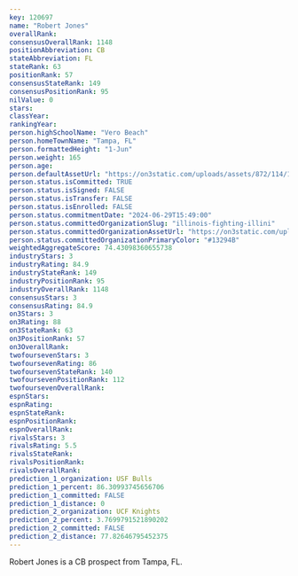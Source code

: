 ```yaml
---
key: 120697
name: "Robert Jones"
overallRank: 
consensusOverallRank: 1148
positionAbbreviation: CB
stateAbbreviation: FL
stateRank: 63
positionRank: 57
consensusStateRank: 149
consensusPositionRank: 95
nilValue: 0
stars: 
classYear: 
rankingYear: 
person.highSchoolName: "Vero Beach"
person.homeTownName: "Tampa, FL"
person.formattedHeight: "1-Jun"
person.weight: 165
person.age: 
person.defaultAssetUrl: "https://on3static.com/uploads/assets/872/114/114872.jpg"
person.status.isCommitted: TRUE
person.status.isSigned: FALSE
person.status.isTransfer: FALSE
person.status.isEnrolled: FALSE
person.status.commitmentDate: "2024-06-29T15:49:00"
person.status.committedOrganizationSlug: "illinois-fighting-illini"
person.status.committedOrganizationAssetUrl: "https://on3static.com/uploads/assets/821/149/149821.svg"
person.status.committedOrganizationPrimaryColor: "#13294B"
weightedAggregateScore: 74.43098360655738
industryStars: 3
industryRating: 84.9
industryStateRank: 149
industryPositionRank: 95
industryOverallRank: 1148
consensusStars: 3
consensusRating: 84.9
on3Stars: 3
on3Rating: 88
on3StateRank: 63
on3PositionRank: 57
on3OverallRank: 
twofoursevenStars: 3
twofoursevenRating: 86
twofoursevenStateRank: 140
twofoursevenPositionRank: 112
twofoursevenOverallRank: 
espnStars: 
espnRating: 
espnStateRank: 
espnPositionRank: 
espnOverallRank: 
rivalsStars: 3
rivalsRating: 5.5
rivalsStateRank: 
rivalsPositionRank: 
rivalsOverallRank: 
prediction_1_organization: USF Bulls
prediction_1_percent: 86.30993745656706
prediction_1_committed: FALSE
prediction_1_distance: 0
prediction_2_organization: UCF Knights
prediction_2_percent: 3.7699791521890202
prediction_2_committed: FALSE
prediction_2_distance: 77.82646795452375
---
```

Robert Jones is a CB prospect from Tampa, FL.